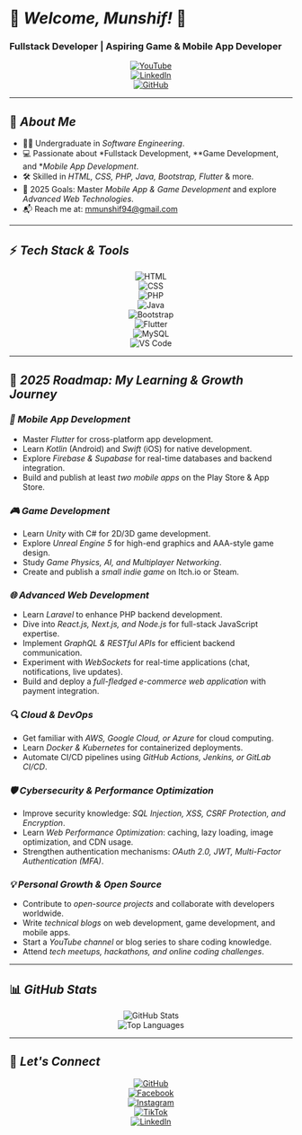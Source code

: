 # 🌟 *Welcome, Munshif!* 🚀  
### Fullstack Developer | Aspiring Game & Mobile App Developer  

<div align="center">

[![YouTube](https://img.shields.io/badge/YouTube-FF0000?style=for-the-badge&logo=youtube&logoColor=white)](https://youtube.com)  
[![LinkedIn](https://img.shields.io/badge/LinkedIn-0A66C2?style=for-the-badge&logo=linkedin&logoColor=white)](https://www.linkedin.com/in/mohamed-munshif-a29338261)  
[![GitHub](https://img.shields.io/badge/GitHub-000000?style=for-the-badge&logo=github&logoColor=white)](https://github.com/mohammed-munshif)  

</div>

---

## 🎯 *About Me*  
- 👨‍🎓 Undergraduate in *Software Engineering*.  
- 💻 Passionate about *Fullstack Development, **Game Development, and **Mobile App Development*.  
- 🛠 Skilled in *HTML, CSS, PHP, Java, Bootstrap, Flutter* & more.  
- 🚀 2025 Goals: Master *Mobile App & Game Development* and explore *Advanced Web Technologies*.  
- 📬 Reach me at: [mmunshif94@gmail.com](mailto:mmunshif94@gmail.com)  

---

## ⚡ *Tech Stack & Tools*  

<div align="center">

![HTML](https://img.shields.io/badge/-HTML-orange?style=for-the-badge&logo=html5&logoColor=white)  
![CSS](https://img.shields.io/badge/-CSS-blue?style=for-the-badge&logo=css3&logoColor=white)  
![PHP](https://img.shields.io/badge/-PHP-777BB4?style=for-the-badge&logo=php&logoColor=white)  
![Java](https://img.shields.io/badge/-Java-orange?style=for-the-badge&logo=java&logoColor=white)  
![Bootstrap](https://img.shields.io/badge/-Bootstrap-7952B3?style=for-the-badge&logo=bootstrap&logoColor=white)  
![Flutter](https://img.shields.io/badge/-Flutter-02569B?style=for-the-badge&logo=flutter&logoColor=white)  
![MySQL](https://img.shields.io/badge/-MySQL-4479A1?style=for-the-badge&logo=mysql&logoColor=white)  
![VS Code](https://img.shields.io/badge/-VS%20Code-007ACC?style=for-the-badge&logo=visual-studio-code&logoColor=white)  

</div>

---

## 🚀 *2025 Roadmap: My Learning & Growth Journey*  

### *📱 Mobile App Development*  
- Master *Flutter* for cross-platform app development.  
- Learn *Kotlin* (Android) and *Swift* (iOS) for native development.  
- Explore *Firebase & Supabase* for real-time databases and backend integration.  
- Build and publish at least *two mobile apps* on the Play Store & App Store.  

### *🎮 Game Development*  
- Learn *Unity* with C# for 2D/3D game development.  
- Explore *Unreal Engine 5* for high-end graphics and AAA-style game design.  
- Study *Game Physics, AI, and Multiplayer Networking*.  
- Create and publish a *small indie game* on Itch.io or Steam.  

### *🌐 Advanced Web Development*  
- Learn *Laravel* to enhance PHP backend development.  
- Dive into *React.js, Next.js, and Node.js* for full-stack JavaScript expertise.  
- Implement *GraphQL & RESTful APIs* for efficient backend communication.  
- Experiment with *WebSockets* for real-time applications (chat, notifications, live updates).  
- Build and deploy a *full-fledged e-commerce web application* with payment integration.  

### *🔍 Cloud & DevOps*  
- Get familiar with *AWS, Google Cloud, or Azure* for cloud computing.  
- Learn *Docker & Kubernetes* for containerized deployments.  
- Automate CI/CD pipelines using *GitHub Actions, Jenkins, or GitLab CI/CD*.  

### *🛡 Cybersecurity & Performance Optimization*  
- Improve security knowledge: *SQL Injection, XSS, CSRF Protection, and Encryption*.  
- Learn *Web Performance Optimization*: caching, lazy loading, image optimization, and CDN usage.  
- Strengthen authentication mechanisms: *OAuth 2.0, JWT, Multi-Factor Authentication (MFA)*.  

### *💡 Personal Growth & Open Source*  
- Contribute to *open-source projects* and collaborate with developers worldwide.  
- Write *technical blogs* on web development, game development, and mobile apps.  
- Start a *YouTube channel* or blog series to share coding knowledge.  
- Attend *tech meetups, hackathons, and online coding challenges*.  

---

## 📊 *GitHub Stats*  

<div align="center">

![GitHub Stats](https://github-readme-stats.vercel.app/api?username=mohammed-munshif&show_icons=true&theme=tokyonight&hide_title=true&rank_icon=github)  
![Top Languages](https://github-readme-stats.vercel.app/api/top-langs/?username=mohammed-munshif&layout=compact&theme=tokyonight)  

</div>

---

## 🔗 *Let's Connect*  

<div align="center">

[![GitHub](https://img.shields.io/badge/GitHub-181717?style=for-the-badge&logo=github&logoColor=white)](https://github.com/mohammed-munshif)  
[![Facebook](https://img.shields.io/badge/Facebook-1877F2?style=for-the-badge&logo=facebook&logoColor=white)](https://www.facebook.com/profile.php?id=61557606339427)  
[![Instagram](https://img.shields.io/badge/Instagram-E4405F?style=for-the-badge&logo=instagram&logoColor=white)](https://www.instagram.com/munshifff_/)  
[![TikTok](https://img.shields.io/badge/TikTok-000000?style=for-the-badge&logo=tiktok&logoColor=white)](https://www.tiktok.com/@munshif__)  
[![LinkedIn](https://img.shields.io/badge/LinkedIn-0A66C2?style=for-the-badge&logo=linkedin&logoColor=white)](https://www.linkedin.com/in/mohamed-munshif-a29338261)  

</div>
